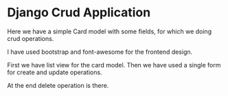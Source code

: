 # Django Crud Application

Here we have a simple Card model with some fields, for which we doing crud operations.

I have used bootstrap and font-awesome for the frontend design.

First we have list view for the card model. Then we have used a single form for create and update operations.

At the end delete operation is there.

